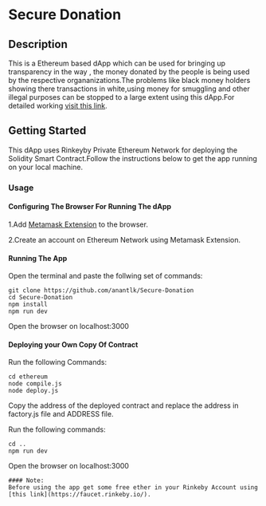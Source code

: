 # Secure Donation

## Description

This is a Ethereum based dApp which can be used for bringing up transparency in the way , the money donated by the people is being used by the respective organanizations.The problems like black money holders showing there transactions in white,using money for smuggling and other illegal purposes can be stopped to a large extent using this dApp.For detailed working [visit this link](https://dev.to/anantlk/blockcahin-based-dapp-for-donation-system-kbe).

## Getting Started

This dApp uses Rinkeyby Private Ethereum Network for deploying the Solidity Smart Contract.Follow the instructions below to get the app running on your local machine.

### Usage

#### Configuring The Browser For Running The dApp

1.Add [Metamask Extension](chrome.google.com/webstore/detail/metamask/nkbihfbeogaeaoehlefnkodbefgpgknn?hl=en) to the browser.

2.Create an account on Ethereum Network using Metamask Extension.


#### Running The App

Open the terminal and paste the follwing set of commands:

```
git clone https://github.com/anantlk/Secure-Donation
cd Secure-Donation
npm install
npm run dev
```

Open the browser on localhost:3000

#### Deploying your Own Copy Of Contract

Run the following Commands:

```
cd ethereum
node compile.js
node deploy.js
```

Copy the address of the deployed contract and replace the address in factory.js file and ADDRESS file.

Run the following commands:
```
cd ..
npm run dev
```
Open the browser on localhost:3000
```
#### Note:
Before using the app get some free ether in your Rinkeby Account using [this link](https://faucet.rinkeby.io/).
